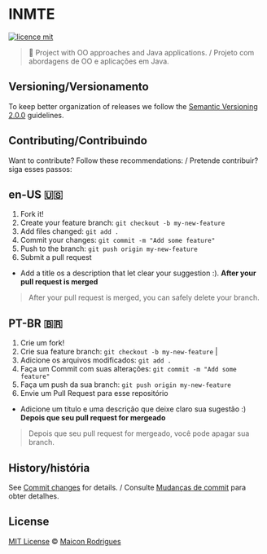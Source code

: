 

# INMTE
[![licence mit](https://img.shields.io/badge/licence-MIT-blue.svg)](https://github.com/afonsopacifer/open-source-boilerplate/blob/master/LICENSE.md)
> :rocket: Project with OO approaches and Java applications. / Projeto com abordagens de OO e aplicações em Java.
## Versioning/Versionamento
To keep better organization of releases we follow the [Semantic Versioning 2.0.0](http://semver.org/) guidelines.
## Contributing/Contribuindo

Want to contribute? Follow these recommendations: / Pretende contribuir? siga esses passos:

## en-US 🇺🇸
1. Fork it!
2. Create your feature branch: `git checkout -b my-new-feature`
3. Add files changed:  `git add .`
4. Commit your changes: `git commit -m "Add some feature"`
5. Push to the branch: `git push origin my-new-feature`
6. Submit a pull request
- Add a title os a description that let clear your suggestion :).
**After your pull request is merged** 
> After your pull request is merged, you can safely delete your branch.

## PT-BR 🇧🇷
1. Crie um fork!
2. Crie sua feature branch: `git checkout -b my-new-feature` | 
3. Adicione os arquivos modificados:  `git add .`
4. Faça um Commit com suas alterações: `git commit -m "Add some feature"`
5. Faça um push da sua branch: `git push origin my-new-feature` 
6. Envie um Pull Request para esse repositório
- Adicione um título e uma descrição que deixe claro sua sugestão :)
**Depois que seu pull request for mergeado**
> Depois que seu pull request for mergeado, você pode apagar sua branch. 

## History/história
See [Commit changes](https://github.com/Maiconrq/INMTE/commits/main) for details. / Consulte [Mudanças de commit](https://github.com/Maiconrq/INMTE/commits/main) para obter detalhes.
## License
[MIT License](https://github.com/Maiconrq/INMTE/blob/main/LICENSE) © [Maicon Rodrigues](https://github.com/Maiconrq)
